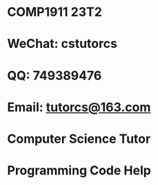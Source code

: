 # COMP1911 23T2

# WeChat: cstutorcs

# QQ: 749389476

# Email: tutorcs@163.com

# Computer Science Tutor

# Programming Code Help
